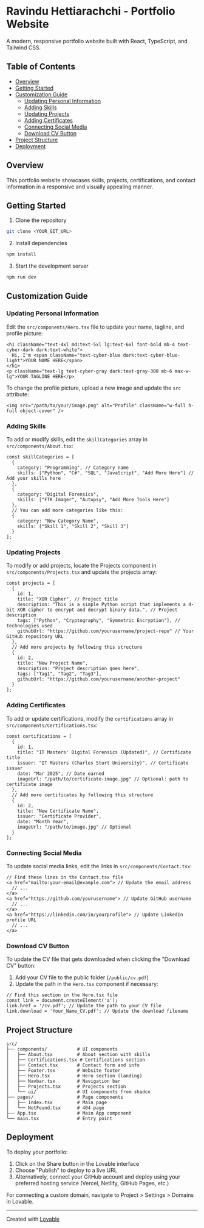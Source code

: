 
# Ravindu Hettiarachchi - Portfolio Website

A modern, responsive portfolio website built with React, TypeScript, and Tailwind CSS.

## Table of Contents
- [Overview](#overview)
- [Getting Started](#getting-started)
- [Customization Guide](#customization-guide)
  - [Updating Personal Information](#updating-personal-information)
  - [Adding Skills](#adding-skills)
  - [Updating Projects](#updating-projects)
  - [Adding Certificates](#adding-certificates)
  - [Connecting Social Media](#connecting-social-media)
  - [Download CV Button](#download-cv-button)
- [Project Structure](#project-structure)
- [Deployment](#deployment)

## Overview

This portfolio website showcases skills, projects, certifications, and contact information in a responsive and visually appealing manner.

## Getting Started

1. Clone the repository
```sh
git clone <YOUR_GIT_URL>
```

2. Install dependencies
```sh
npm install
```

3. Start the development server
```sh
npm run dev
```

## Customization Guide

### Updating Personal Information

Edit the `src/components/Hero.tsx` file to update your name, tagline, and profile picture:

```tsx
<h1 className="text-4xl md:text-5xl lg:text-6xl font-bold mb-4 text-cyber-dark dark:text-white">
  Hi, I'm <span className="text-cyber-blue dark:text-cyber-blue-light">YOUR NAME HERE</span>
</h1>
<p className="text-lg text-cyber-gray dark:text-gray-300 mb-6 max-w-lg">YOUR TAGLINE HERE</p>
```

To change the profile picture, upload a new image and update the `src` attribute:
```tsx
<img src="/path/to/your/image.png" alt="Profile" className="w-full h-full object-cover" />
```

### Adding Skills

To add or modify skills, edit the `skillCategories` array in `src/components/About.tsx`:

```tsx
const skillCategories = [
  {
    category: "Programming", // Category name
    skills: ["Python", "C#", "SQL", "JavaScript", "Add More Here"] // Add your skills here
  },
  {
    category: "Digital Forensics",
    skills: ["FTK Imager", "Autopsy", "Add More Tools Here"]
  },
  // You can add more categories like this:
  {
    category: "New Category Name",
    skills: ["Skill 1", "Skill 2", "Skill 3"]
  }
];
```

### Updating Projects

To modify or add projects, locate the Projects component in `src/components/Projects.tsx` and update the projects array:

```tsx
const projects = [
  {
    id: 1,
    title: "XOR Cipher", // Project title
    description: "This is a simple Python script that implements a 4-bit XOR cipher to encrypt and decrypt binary data.", // Project description
    tags: ["Python", "Cryptography", "Symmetric Encryption"], // Technologies used
    githubUrl: "https://github.com/yourusername/project-repo" // Your GitHub repository URL
  },
  // Add more projects by following this structure
  {
    id: 2,
    title: "New Project Name",
    description: "Project description goes here",
    tags: ["Tag1", "Tag2", "Tag3"],
    githubUrl: "https://github.com/yourusername/another-project"
  }
];
```

### Adding Certificates

To add or update certifications, modify the `certifications` array in `src/components/Certifications.tsx`:

```tsx
const certifications = [
  {
    id: 1,
    title: "IT Masters' Digital Forensics (Updated)", // Certificate title
    issuer: "IT Masters (Charles Sturt University)", // Certificate issuer
    date: "Mar 2025", // Date earned
    imageUrl: "/path/to/certificate-image.jpg" // Optional: path to certificate image
  },
  // Add more certificates by following this structure
  {
    id: 2,
    title: "New Certificate Name",
    issuer: "Certificate Provider",
    date: "Month Year",
    imageUrl: "/path/to/image.jpg" // Optional
  }
];
```

### Connecting Social Media

To update social media links, edit the links in `src/components/Contact.tsx`:

```tsx
// Find these lines in the Contact.tsx file
<a href="mailto:your-email@example.com"> // Update the email address
  // ...
</a>
<a href="https://github.com/yourusername"> // Update GitHub username
  // ...
</a>
<a href="https://linkedin.com/in/yourprofile"> // Update LinkedIn profile URL
  // ...
</a>
```

### Download CV Button

To update the CV file that gets downloaded when clicking the "Download CV" button:

1. Add your CV file to the public folder (`/public/cv.pdf`)
2. Update the path in the `Hero.tsx` component if necessary:

```tsx
// Find this section in the Hero.tsx file
const link = document.createElement('a');
link.href = '/cv.pdf'; // Update the path to your CV file
link.download = 'Your_Name_CV.pdf'; // Update the download filename
```

## Project Structure

```
src/
├── components/           # UI components
│   ├── About.tsx         # About section with skills
│   ├── Certifications.tsx # Certifications section
│   ├── Contact.tsx       # Contact form and info
│   ├── Footer.tsx        # Website footer
│   ├── Hero.tsx          # Hero section (landing)
│   ├── Navbar.tsx        # Navigation bar
│   ├── Projects.tsx      # Projects section
│   └── ui/               # UI components from shadcn
├── pages/                # Page components
│   ├── Index.tsx         # Main page
│   └── NotFound.tsx      # 404 page
├── App.tsx               # Main App component
└── main.tsx              # Entry point
```

## Deployment

To deploy your portfolio:

1. Click on the Share button in the Lovable interface
2. Choose "Publish" to deploy to a live URL
3. Alternatively, connect your GitHub account and deploy using your preferred hosting service (Vercel, Netlify, GitHub Pages, etc.)

For connecting a custom domain, navigate to Project > Settings > Domains in Lovable.

---

Created with [Lovable](https://lovable.dev)
